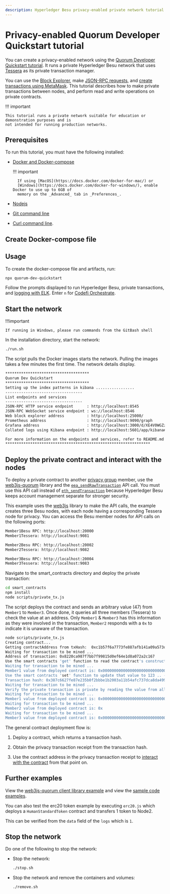 ```yaml
---
description: Hyperledger Besu privacy-enabled private network tutorial
---
```


# Privacy-enabled Quorum Developer Quickstart tutorial

You can create a privacy-enabled network using the
[Quorum Developer Quickstart tutorial](../Developer-Quickstart.md).
It runs a private Hyperledger Besu network that
uses [Tessera](https://docs.tessera.consensys.net/en/stable/) as its private transaction manager.

You can use the [Block Explorer](../Developer-Quickstart.md#block-explorer), make
[JSON-RPC requests](../Developer-Quickstart.md#run-json-rpc-requests), and
[create transactions using MetaMask](../Developer-Quickstart.md#create-a-transaction-using-metamask).
This tutorial describes how to make private transactions between nodes, and perform read and write operations on private
contracts.

!!! important

    This tutorial runs a private network suitable for education or demonstration purposes and is
    not intended for running production networks.

## Prerequisites

To run this tutorial, you must have the following installed:

* [Docker and Docker-compose](https://docs.docker.com/compose/install/)

    !!! important

        If using [MacOS](https://docs.docker.com/docker-for-mac/) or
        [Windows](https://docs.docker.com/docker-for-windows/), enable Docker to use up to 6GB of
        memory on the _Advanced_ tab in _Preferences_.

* [Nodejs](https://nodejs.org/en/download/)
* [Git command line](https://git-scm.com/)
* [Curl command line](https://curl.haxx.se/download.html).

## Create Docker-compose file

## Usage

To create the docker-compose file and artifacts, run:

```bash
npx quorum-dev-quickstart
```

Follow the prompts displayed to run Hyperledger Besu, private transactions, and [logging with ELK](../../HowTo/Monitor/Elastic-Stack.md).
Enter `n` for [Codefi Orchestrate](https://docs.orchestrate.consensys.net/en/stable/).

## Start the network

!!!important

    If running in Windows, please run commands from the GitBash shell

In the installation directory, start the network:

```bash
./run.sh
```

The script pulls the Docker images starts the network. Pulling the images takes a few minutes the
first time. The network details display.

```bash
*************************************
Quorum Dev Quickstart
*************************************
Setting up the index patterns in kibana .................
----------------------------------
List endpoints and services
----------------------------------
JSON-RPC HTTP service endpoint      : http://localhost:8545
JSON-RPC WebSocket service endpoint : ws://localhost:8546
Web block explorer address          : http://localhost:25000/
Prometheus address                  : http://localhost:9090/graph
Grafana address                     : http://localhost:3000/d/XE4V0WGZz/besu-overview?orgId=1&refresh=10s&from=now-30m&to=now&var-system=All
Collated logs using Kibana endpoint : http://localhost:5601/app/kibana#/discover

For more information on the endpoints and services, refer to README.md in the installation directory.
****************************************************************
```

## Deploy the private contract and interact with the nodes

To deploy a private contract to another [privacy group](../../Concepts/Privacy/Privacy-Groups.md) member, use the
[web3js-quorum](https://consensys.github.io/web3js-quorum/latest/index.html) library and
the [`eea_sendRawTransaction`](../../Reference/API-Methods.md#eea_sendrawtransaction) API call.
You must use this API call instead of [`eth_sendTransaction`](https://eth.wiki/json-rpc/API) because Hyperledger Besu
keeps account management separate for stronger security.

This example uses the [web3js](https://www.npmjs.com/package/web3) library to make the API calls, the example
creates three Besu nodes, with each node having a corresponding Tessera node for privacy. You can access the Besu
member nodes for API calls on the following ports:

```bash
Member1Besu RPC: http://localhost:20000
Member1Tessera: http://localhost:9081

Member2Besu RPC: http://localhost:20002
Member2Tessera: http://localhost:9082

Member3Besu RPC: http://localhost:20004
Member3Tessera: http://localhost:9083
```

Navigate to the smart_contracts directory and deploy the private transaction:

```bash
cd smart_contracts
npm install
node scripts/private_tx.js
```

The script deploys the contract and sends an arbitrary value (47) from `Member1` to `Member3`. Once done, it queries
all three members (Tessera) to check the value at an address. Only `Member1` & `Member3` has
this information as they were involved in the transaction, `Member2` responds with a `0x` to indicate it is
unaware of the transaction.

```bash
node scripts/private_tx.js
Creating contract...
Getting contractAddress from txHash:  0xc1b57f6a7773fe887afb141a09a573d19cb0fdbb15e0f2b9ed0dfead6f5b5dbf
Waiting for transaction to be mined ...
Address of transaction: 0x8220ca987f7bb7f99815d0ef64e1d8a072a2c167
Use the smart contracts 'get' function to read the contract's constructor initialized value ..
Waiting for transaction to be mined ...
Member1 value from deployed contract is: 0x000000000000000000000000000000000000000000000000000000000000002f
Use the smart contracts 'set' function to update that value to 123 .. - from member1 to member3
Transaction hash: 0x387c6627fe87e235b0f2bbbe1b2003a11b54afc737dca8da4990d3de3197ac5f
Waiting for transaction to be mined ...
Verify the private transaction is private by reading the value from all three members ..
Waiting for transaction to be mined ...
Member1 value from deployed contract is: 0x000000000000000000000000000000000000000000000000000000000000007b
Waiting for transaction to be mined ...
Member2 value from deployed contract is: 0x
Waiting for transaction to be mined ...
Member3 value from deployed contract is: 0x000000000000000000000000000000000000000000000000000000000000007b
```

The general contract deployment flow is:

1. Deploy a contract, which returns a transaction hash.

1. Obtain the privacy transaction receipt from the transaction hash.

1. Use the contract address in the privacy transaction receipt to
    [interact with the contract](../Contracts/Calling-Contract-Functions.md) from that point on.

## Further examples

View the [web3js-quorum client library example](web3js-quorum-Multinode-example.md) and view the
[sample code examples](https://github.com/ConsenSys/web3js-quorum/tree/master/example).

You can also test the erc20 token example by executing `erc20.js` which deploys
a `HumanStandardToken` contract and transfers 1 token to Node2.

This can be verified from the `data` field of the `logs` which is `1`.

## Stop the network

Do one of the following to stop the network:

* Stop the network:

    ```bash
    ./stop.sh
    ```

* Stop the network and remove the containers and volumes:

    ```bash
    ./remove.sh
    ```
